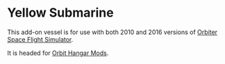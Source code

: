 # Yellow Submarine

This add-on vessel is for use with both  2010 and 2016 versions of [Orbiter Space Flight Simulator](http://orbit.medphys.ucl.ac.uk/).

It is headed for [Orbit Hangar Mods](https://www.orbithangar.com/).